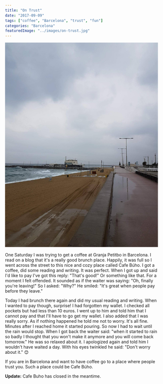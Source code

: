 ```yaml
---
title: "On Trust"
date: "2017-09-09"
tags: ["coffee", "Barcelona", "trust", "fun"]
categories: "Barcelona"
featuredImage: "../images/on-trust.jpg"
---
```


![Image from the beach taken on the same rainy day](../images/on-trust.jpg)

One Saturday I was trying to get a coffee at Granja Petitbo in Barcelona. I read on a blog that it's a really good brunch place. Happily, it was full so I went across the street to this nice and cozy place called Cafe Búho. I got a coffee, did some reading and writing. It was perfect. When I got up and said I'd like to pay I've got this reply: "That's good!" Or something like that. For a moment I felt offended. It sounded as if the waiter was saying: "Oh, finally you're leaving!" So I asked: "Why?" He smiled: "It's great when people pay before they leave."

Today I had brunch there again and did my usual reading and writing. When I wanted to pay though, surprise! I had forgotten my wallet. I checked all pockets but had less than 10 euros. I went up to him and told him that I cannot pay and that I'll have to go get my wallet. I also added that I was really sorry. As if nothing happened he told me not to worry. It's all fine. Minutes after I reached home it started pouring. So now I had to wait until the rain would stop. When I got back the waiter said: "when it started to rain so badly I thought that you won't make it anymore and you will come back tomorrow." He was so relaxed about it. I apologized again and told him I wouldn't have waited a day. With his eyes twinkled he said: "Don't worry about it." 😊

If you are in Barcelona and want to have coffee go to a place where people trust you.
Such a place could be Cafe Búho.

**Update:** Cafe Buho has closed in the meantime.
